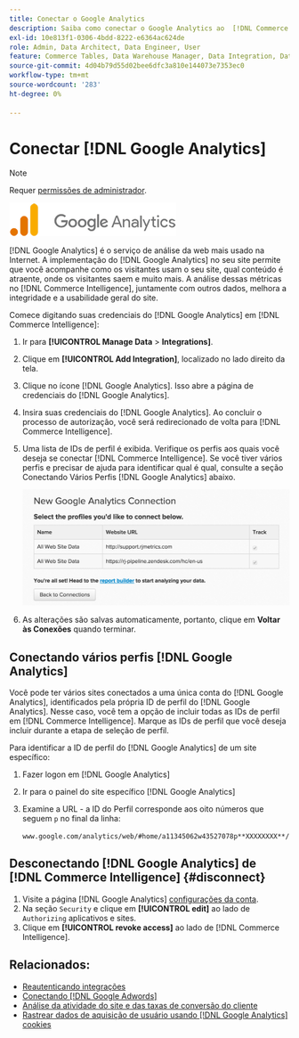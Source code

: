 ```yaml
---
title: Conectar o Google Analytics
description: Saiba como conectar o Google Analytics ao  [!DNL Commerce Intelligence].
exl-id: 10e813f1-0306-4bdd-8222-e6364ac624de
role: Admin, Data Architect, Data Engineer, User
feature: Commerce Tables, Data Warehouse Manager, Data Integration, Data Import/Export
source-git-commit: 4d04b79d55d02bee6dfc3a810e144073e7353ec0
workflow-type: tm+mt
source-wordcount: '283'
ht-degree: 0%

---
```


# Conectar [!DNL Google Analytics]

>[!NOTE]
>
>Requer [permissões de administrador](../../../administrator/user-management/user-management.md).

![logotipo do Google Analytics](../../../assets/google-analytics-logo.png)

[!DNL Google Analytics] é o serviço de análise da web mais usado na Internet. A implementação do [!DNL Google Analytics] no seu site permite que você acompanhe como os visitantes usam o seu site, qual conteúdo é atraente, onde os visitantes saem e muito mais. A análise dessas métricas no [!DNL Commerce Intelligence], juntamente com outros dados, melhora a integridade e a usabilidade geral do site.

Comece digitando suas credenciais do [!DNL Google Analytics] em [!DNL Commerce Intelligence]:

1. Ir para **[!UICONTROL Manage Data** > **Integrations]**.

1. Clique em **[!UICONTROL Add Integration]**, localizado no lado direito da tela.

1. Clique no ícone [!DNL Google Analytics]. Isso abre a página de credenciais do [!DNL Google Analytics].

1. Insira suas credenciais do [!DNL Google Analytics]. Ao concluir o processo de autorização, você será redirecionado de volta para [!DNL Commerce Intelligence].

1. Uma lista de IDs de perfil é exibida. Verifique os perfis aos quais você deseja se conectar [!DNL Commerce Intelligence]. Se você tiver vários perfis e precisar de ajuda para identificar qual é qual, consulte a seção Conectando Vários Perfis [!DNL Google Analytics] abaixo.

   ![Página de administrador do Google Analytics mostrando a ID do perfil na URL](../../../assets/list-profile-id.png)<!--{: width="600px"}-->

1. As alterações são salvas automaticamente, portanto, clique em **Voltar às Conexões** quando terminar.

## Conectando vários perfis [!DNL Google Analytics]

Você pode ter vários sites conectados a uma única conta do [!DNL Google Analytics], identificados pela própria ID de perfil do [!DNL Google Analytics]. Nesse caso, você tem a opção de incluir todas as IDs de perfil em [!DNL Commerce Intelligence]. Marque as IDs de perfil que você deseja incluir durante a etapa de seleção de perfil.

Para identificar a ID de perfil do [!DNL Google Analytics] de um site específico:

1. Fazer logon em [!DNL Google Analytics]
1. Ir para o painel do site específico [!DNL Google Analytics]
1. Examine a URL - a ID do Perfil corresponde aos oito números que seguem `p` no final da linha:

   `www.google.com/analytics/web/#home/a11345062w43527078p**XXXXXXXX**/`

## Desconectando [!DNL Google Analytics] de [!DNL Commerce Intelligence] {#disconnect}

1. Visite a página [!DNL Google Analytics] [configurações da conta](https://accounts.google.com/).
1. Na seção `Security` e clique em **[!UICONTROL edit]** ao lado de `Authorizing` aplicativos e sites.
1. Clique em **[!UICONTROL revoke access]** ao lado de [!DNL Commerce Intelligence].

## Relacionados:

* [Reautenticando integrações](https://experienceleague.adobe.com/docs/commerce-knowledge-base/kb/how-to/mbi-reauthenticating-integrations.html?lang=pt-BR)
* [Conectando [!DNL Google Adwords]](../integrations/google-adwords.md)
* [Análise da atividade do site e das taxas de conversão do cliente](../../analysis/web-act-cust-conversion.md)
* [Rastrear dados de aquisição de usuário usando  [!DNL Google Analytics] cookies](../../analysis/google-track-user-acq.md)
